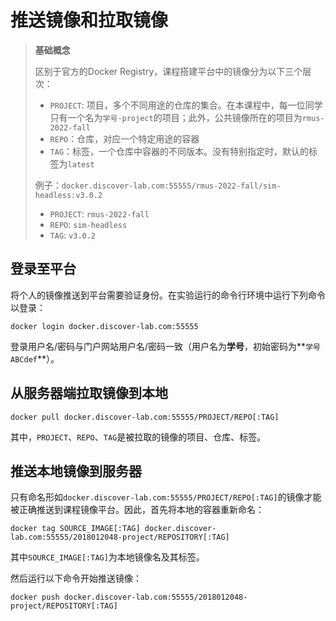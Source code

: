 # 推送镜像和拉取镜像

> **基础概念**
>
> 区别于官方的Docker Registry，课程搭建平台中的镜像分为以下三个层次：
>
> * `PROJECT`: 项目，多个不同用途的仓库的集合。在本课程中，每一位同学只有一个名为`学号-project`的项目；此外，公共镜像所在的项目为`rmus-2022-fall`
> * `REPO`：仓库，对应一个特定用途的容器
> * `TAG`：标签，一个仓库中容器的不同版本。没有特别指定时，默认的标签为`latest`
>
> 例子：`docker.discover-lab.com:55555/rmus-2022-fall/sim-headless:v3.0.2`
>
> * `PROJECT`: `rmus-2022-fall`
> * `REPO`: `sim-headless`
> * `TAG`: `v3.0.2`

## 登录至平台

将个人的镜像推送到平台需要验证身份。在实验运行的命令行环境中运行下列命令以登录：

```shell
docker login docker.discover-lab.com:55555
```

登录用户名/密码与门户网站用户名/密码一致（用户名为**学号**，初始密码为**`学号ABCdef`**）。

## 从服务器端拉取镜像到本地

```shell
docker pull docker.discover-lab.com:55555/PROJECT/REPO[:TAG]
```

其中，`PROJECT`、`REPO`、`TAG`是被拉取的镜像的项目、仓库、标签。

## 推送本地镜像到服务器

只有命名形如`docker.discover-lab.com:55555/PROJECT/REPO[:TAG]`的镜像才能被正确推送到课程镜像平台。因此，首先将本地的容器重新命名：

```shell
docker tag SOURCE_IMAGE[:TAG] docker.discover-lab.com:55555/2018012048-project/REPOSITORY[:TAG]
```

其中`SOURCE_IMAGE[:TAG]`为本地镜像名及其标签。

然后运行以下命令开始推送镜像：

```shell
docker push docker.discover-lab.com:55555/2018012048-project/REPOSITORY[:TAG]
```

